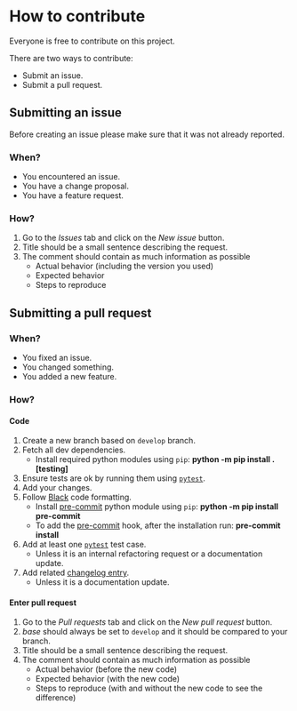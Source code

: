 # How to contribute

Everyone is free to contribute on this project.

There are two ways to contribute:

- Submit an issue.
- Submit a pull request.

## Submitting an issue

Before creating an issue please make sure that it was not already reported.

### When?

- You encountered an issue.
- You have a change proposal.
- You have a feature request.

### How?

1) Go to the *Issues* tab and click on the *New issue* button.
2) Title should be a small sentence describing the request.
3) The comment should contain as much information as possible
    * Actual behavior (including the version you used)
    * Expected behavior
    * Steps to reproduce

## Submitting a pull request

### When?

- You fixed an issue.
- You changed something.
- You added a new feature.

### How?

#### Code

1) Create a new branch based on `develop` branch.
2) Fetch all dev dependencies.
    * Install required python modules using `pip`: **python -m pip install .[testing]**
3) Ensure tests are ok by running them using [`pytest`](http://doc.pytest.org/en/latest/index.html).
4) Add your changes.
5) Follow [Black](https://black.readthedocs.io/en/stable/) code formatting.
    * Install [pre-commit](https://pre-commit.com) python module using `pip`: **python -m pip install pre-commit**
    * To add the [pre-commit](https://pre-commit.com) hook, after the installation run: **pre-commit install**
6) Add at least one [`pytest`](http://doc.pytest.org/en/latest/index.html) test case.
    * Unless it is an internal refactoring request or a documentation update.
7) Add related [changelog entry](https://keepachangelog.com/en/1.1.0/).
    * Unless it is a documentation update.

#### Enter pull request

1) Go to the *Pull requests* tab and click on the *New pull request* button.
2) *base* should always be set to `develop` and it should be compared to your branch.
3) Title should be a small sentence describing the request.
4) The comment should contain as much information as possible
    * Actual behavior (before the new code)
    * Expected behavior (with the new code)
    * Steps to reproduce (with and without the new code to see the difference)
